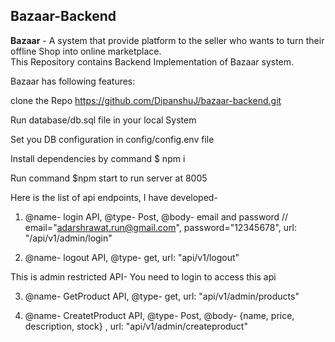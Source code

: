 ## Bazaar-Backend
**Bazaar** - A system that provide platform to the seller who wants to turn their offline Shop into online marketplace. <br/>
This Repository contains Backend Implementation of Bazaar system.<br/>

Bazaar has following features: <br/>

clone the Repo https://github.com/DipanshuJ/bazaar-backend.git 

Run database/db.sql file in your local System

Set you DB configuration in config/config.env file

Install dependencies by command $ npm i

Run command $npm start to run server at 8005


Here is the list of api endpoints, I have developed-

1) @name- login API, @type- Post, @body- email and password // email="adarshrawat.run@gmail.com", password="12345678", url: "/api/v1/admin/login" 

2) @name- logout API, @type- get, url: "api/v1/logout"


This is admin restricted API- You need to login to access this api

3) @name- GetProduct API, @type- get, url: "api/v1/admin/products"

4) @name- CreatetProduct API, @type- Post, @body- {name, price, description, stock} , url: "api/v1/admin/createproduct"

